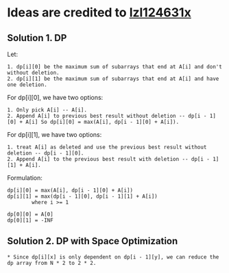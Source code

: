 # Ideas are credited to [lzl124631x](https://github.com/lzl124631x/LeetCode)

## Solution 1. DP

Let:

	1. dp[i][0] be the maximum sum of subarrays that end at A[i] and don't without deletion.
	2. dp[i][1] be the maximum sum of subarrays that end at A[i] and have one deletion.
	
For dp[i][0], we have two options:

	1. Only pick A[i] -- A[i].
	2. Append A[i] to previous best result without deletion -- dp[i - 1][0] + A[i] So dp[i][0] = max(A[i], dp[i - 1][0] + A[i]).
	
For dp[i][1], we have two options:

	1. treat A[i] as deleted and use the previous best result without deletion -- dp[i - 1][0].
	2. Append A[i] to the previous best result with deletion -- dp[i - 1][1] + A[i].

Formulation:

	dp[i][0] = max(A[i], dp[i - 1][0] + A[i])
	dp[i][1] = max(dp[i - 1][0], dp[i - 1][1] + A[i])
    		where i >= 1

	dp[0][0] = A[0]
	dp[0][1] = -INF
	
## Solution 2. DP with Space Optimization
	* Since dp[i][x] is only dependent on dp[i - 1][y], we can reduce the dp array from N * 2 to 2 * 2.
